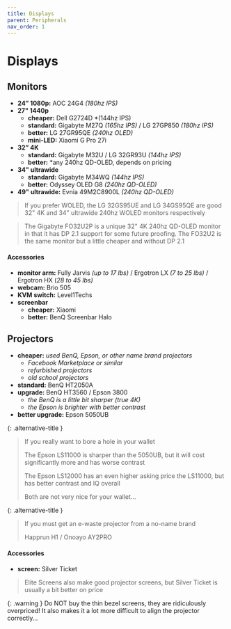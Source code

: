 ```yaml
---
title: Displays
parent: Peripherals
nav_order: 1
---
```

# Displays

## Monitors

- **24” 1080p:** AOC 24G4 *(180hz IPS)*
- **27" 1440p** 
	- **cheaper:** Dell G2724D *(144hz IPS)
	- **standard:** Gigabyte M27Q *(165hz IPS)* / LG 27GP850 *(180hz IPS)*
	- **better:** LG 27GR95QE *(240hz OLED)*
	- **mini-LED:** Xiaomi G Pro 27i
- **32” 4K** 
	- **standard:** Gigabyte M32U / LG 32GR93U *(144hz IPS)*
	- **better:** *any 240hz QD-OLED, depends on pricing
- **34" ultrawide** 
	- **standard:** Gigabyte M34WQ *(144hz IPS)*
	- **better:** Odyssey OLED G8 *(240hz QD-OLED)*
 - **49" ultrawide:** Evnia 49M2C8900L *(240hz QD-OLED)*

> If you prefer WOLED, the LG 32GS95UE and LG 34GS95QE are good 32" 4K and 34" ultrawide 240hz WOLED monitors respectively

> The Gigabyte FO32U2P is a unique 32" 4K 240hz QD-OLED monitor in that it has DP 2.1 support for some future proofing. The FO32U2 is the same monitor but a little cheaper and without DP 2.1

#### Accessories

- **monitor arm:** Fully Jarvis *(up to 17 lbs)* / Ergotron LX *(7 to 25 lbs)* / Ergotron HX (*28 to 45 lbs)*
- **webcam:** Brio 505
- **KVM switch:** Level1Techs
- **screenbar** 
	- **cheaper:** Xiaomi
	- **better:** BenQ Screenbar Halo

## Projectors

- **cheaper:** *used BenQ, Epson, or other name brand projectors*
	- *Facebook Marketplace or similar*
	- *refurbished projectors*
	- *old school projectors*
- **standard:** BenQ HT2050A
- **upgrade:** BenQ HT3560 / Epson 3800
	- *the BenQ is a little bit sharper (true 4K)*
	- *the Epson is brighter with better contrast*
- **better upgrade:** Epson 5050UB

{: .alternative-title }
> If you really want to bore a hole in your wallet
> 
> The Epson LS11000 is sharper than the 5050UB, but it will cost significantly more and has worse contrast 
> 
> The Epson LS12000 has an even higher asking price the LS11000, but has better contrast and IQ overall
> 
> Both are not very nice for your wallet…

{: .alternative-title }
> If you must get an e-waste projector from a no-name brand
> 
> Happrun H1 / Onoayo AY2PRO

#### Accessories

- **screen:** Silver Ticket 


> Elite Screens also make good projector screens, but Silver Ticket is usually a bit better on price

{: .warning }
Do NOT buy the thin bezel screens, they are ridiculously overpriced! It also makes it a lot more difficult to align the projector correctly…
